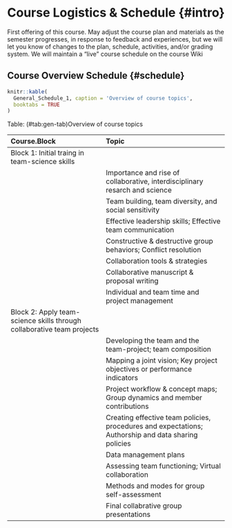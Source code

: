 # Course Logistics & Schedule {#intro}

First offering of this course. 
May adjust the course plan and materials as the semester progresses, in response to feedback and experiences, but we will let you know of changes to the plan, schedule, activities, and/or grading system.
We will maintain a “live” course schedule on the course Wiki


## Course Overview Schedule {#schedule}





```r
knitr::kable(
  General_Schedule_1, caption = 'Overview of course topics',
  booktabs = TRUE
)
```



Table: (\#tab:gen-tab)Overview of course topics

|Course.Block                                                           |Topic                                                                                               |
|:----------------------------------------------------------------------|:---------------------------------------------------------------------------------------------------|
|Block 1: Initial traing in team-science skills                         |                                                                                                    |
|                                                                       |Importance and rise of collaborative, interdisciplinary resarch and science                         |
|                                                                       |Team building, team diversity, and social sensitivity                                               |
|                                                                       |Effective leadership skills; Effective team communication                                           |
|                                                                       |Constructive & destructive group behaviors; Conflict resolution                                     |
|                                                                       |Collaboration tools & strategies                                                                    |
|                                                                       |Collaborative manuscript & proposal writing                                                         |
|                                                                       |Individual and team time and project management                                                     |
|Block 2: Apply team-science skills through collaborative team projects |                                                                                                    |
|                                                                       |Developing the team and the team-project; team composition                                          |
|                                                                       |Mapping a joint vision; Key project objectives or performance indicators                            |
|                                                                       |Project workflow & concept maps; Group dynamics and member contributions                            |
|                                                                       |Creating effective team policies, procedures and expectations; Authorship and data sharing policies |
|                                                                       |Data management plans                                                                               |
|                                                                       |Assessing team functioning; Virtual collaboration                                                   |
|                                                                       |Methods and modes for group self-assessment                                                         |
|                                                                       |Final collabrative group presentations                                                              |


